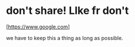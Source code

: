 # don't share! LIke fr don't

[https://www.google.com] 

we have to keep this a thing as long as possible.


